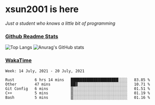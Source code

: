 # xsun2001 is here

*Just a student who knows a little bit of programming*

### [Github Readme Stats](https://github.com/anuraghazra/github-readme-stats)

![Top Langs](https://github-readme-stats.vercel.app/api/top-langs/?username=xsun2001&layout=compact&theme=radical) ![Anurag's GitHub stats](https://github-readme-stats.vercel.app/api?username=xsun2001&show_icons=true&theme=radical)

### [WakaTime](https://wakatime.com)

<!--START_SECTION:waka-->
```text
Week: 14 July, 2021 - 20 July, 2021

Rust         6 hrs 14 mins   █████████████████████░░░░   83.85 % 
Other        47 mins         ██▓░░░░░░░░░░░░░░░░░░░░░░   10.71 % 
Git Config   6 mins          ▒░░░░░░░░░░░░░░░░░░░░░░░░   01.51 % 
C++          5 mins          ▒░░░░░░░░░░░░░░░░░░░░░░░░   01.19 % 
Bash         5 mins          ▒░░░░░░░░░░░░░░░░░░░░░░░░   01.16 % 
```
<!--END_SECTION:waka-->
